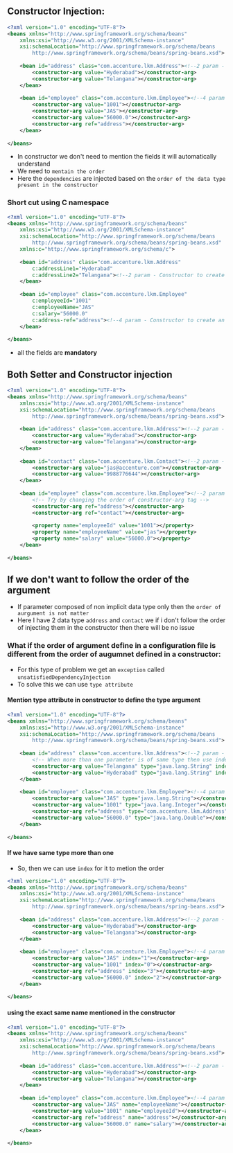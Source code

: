 ## Constructor Injection:
```xml
<?xml version="1.0" encoding="UTF-8"?>
<beans xmlns="http://www.springframework.org/schema/beans"
	xmlns:xsi="http://www.w3.org/2001/XMLSchema-instance"
	xsi:schemaLocation="http://www.springframework.org/schema/beans
        http://www.springframework.org/schema/beans/spring-beans.xsd">
	
	<bean id="address" class="com.accenture.lkm.Address"><!--2 param - Constructor to create an object -->
		<constructor-arg value="Hyderabad"></constructor-arg>
		<constructor-arg value="Telangana"></constructor-arg>
	</bean>
	
	<bean id="employee" class="com.accenture.lkm.Employee"><!--4 param - Constructor to create an object -->
		<constructor-arg value="1001"></constructor-arg>
		<constructor-arg value="JAS"></constructor-arg>
		<constructor-arg value="56000.0"></constructor-arg>
		<constructor-arg ref="address"></constructor-arg>
	</bean>
	
</beans>
```
- In constructor we don't need to mention the fields it will automatically understand
- We need to `mentain the order`
- Here the `dependencies` are injected based on the `order of the data type present in the constructor`

### Short cut using C namespace
```xml
<?xml version="1.0" encoding="UTF-8"?>
<beans xmlns="http://www.springframework.org/schema/beans"
	xmlns:xsi="http://www.w3.org/2001/XMLSchema-instance"
	xsi:schemaLocation="http://www.springframework.org/schema/beans
        http://www.springframework.org/schema/beans/spring-beans.xsd"
    xmlns:c="http://www.springframework.org/schema/c">
	
	<bean id="address" class="com.accenture.lkm.Address"
		c:addressLine1="Hyderabad"
		c:addressLine2="Telangana"><!--2 param - Constructor to create an object -->
	</bean>
	
	<bean id="employee" class="com.accenture.lkm.Employee"
		c:employeeId="1001"
		c:employeeName="JAS"
		c:salary="56000.0"
		c:address-ref="address"><!--4 param - Constructor to create an object -->
	</bean>
	
</beans>
```
- all the fields are **mandatory**

## Both Setter and Constructor injection
```xml
<?xml version="1.0" encoding="UTF-8"?>
<beans xmlns="http://www.springframework.org/schema/beans"
	xmlns:xsi="http://www.w3.org/2001/XMLSchema-instance"
	xsi:schemaLocation="http://www.springframework.org/schema/beans
        http://www.springframework.org/schema/beans/spring-beans.xsd">
	
	<bean id="address" class="com.accenture.lkm.Address"><!--2 param - Constructor to create an object -->
		<constructor-arg value="Hyderabad"></constructor-arg>
		<constructor-arg value="Telangana"></constructor-arg>
	</bean>
	
	<bean id="contact" class="com.accenture.lkm.Contact"><!--2 param - Constructor to create an object -->
		<constructor-arg value="jas@accenture.com"></constructor-arg>
		<constructor-arg value="9988776644"></constructor-arg>
	</bean>
	
	<bean id="employee" class="com.accenture.lkm.Employee"><!--2 param - Constructor to create an object -->
		<!-- Try by changing the order of constructor-arg tag -->
		<constructor-arg ref="address"></constructor-arg>
		<constructor-arg ref="contact"></constructor-arg>
		
		<property name="employeeId" value="1001"></property>
		<property name="employeeName" value="jas"></property>
		<property name="salary" value="56000.0"></property>
	</bean>
	
</beans>

```

## If we don't want to follow the order of the argument
- If parameter composed of non implicit data type only then the `order of aurgument is not matter`
- Here I have 2 data type `address` and `contact` we if i don't follow the order of injecting them in the constructor then there will be no issue

### What if the order of argument define in a configuration file is different from the order of augumnet defined in a constructor:
- For this type of problem we get an `exception` called `unsatisfiedDependencyInjection`
- To solve this we can use `type attribute`

#### Mention type attribute in constructor to define the type argument
```xml
<?xml version="1.0" encoding="UTF-8"?>
<beans xmlns="http://www.springframework.org/schema/beans"
	xmlns:xsi="http://www.w3.org/2001/XMLSchema-instance"
	xsi:schemaLocation="http://www.springframework.org/schema/beans
        http://www.springframework.org/schema/beans/spring-beans.xsd">
	
	<bean id="address" class="com.accenture.lkm.Address"><!--2 param - Constructor to create an object -->
		<!-- When more than one parameter is of same type then use index/name to map -->
		<constructor-arg value="Telangana" type="java.lang.String" index="1"></constructor-arg>
		<constructor-arg value="Hyderabad" type="java.lang.String" index="0"></constructor-arg>
	</bean>
	
	<bean id="employee" class="com.accenture.lkm.Employee"><!--4 param - Constructor to create an object -->
		<constructor-arg value="JAS" type="java.lang.String"></constructor-arg>
		<constructor-arg value="1001" type="java.lang.Integer"></constructor-arg>
		<constructor-arg ref="address" type="com.accenture.lkm.Address"></constructor-arg>
		<constructor-arg value="56000.0" type="java.lang.Double"></constructor-arg>
	</bean>
	
</beans>
```

#### If we have same type more than one
- So, then we can use `index` for it to metion the order

```xml
<?xml version="1.0" encoding="UTF-8"?>
<beans xmlns="http://www.springframework.org/schema/beans"
	xmlns:xsi="http://www.w3.org/2001/XMLSchema-instance"
	xsi:schemaLocation="http://www.springframework.org/schema/beans
        http://www.springframework.org/schema/beans/spring-beans.xsd">
	
	<bean id="address" class="com.accenture.lkm.Address"><!--2 param - Constructor to create an object -->
		<constructor-arg value="Hyderabad"></constructor-arg>
		<constructor-arg value="Telangana"></constructor-arg>
	</bean>
	
	<bean id="employee" class="com.accenture.lkm.Employee"><!--4 param - Constructor to create an object -->
		<constructor-arg value="JAS" index="1"></constructor-arg>
		<constructor-arg value="1001" index="0"></constructor-arg>
		<constructor-arg ref="address" index="3"></constructor-arg>
		<constructor-arg value="56000.0" index="2"></constructor-arg>
	</bean>
	
</beans>
```

#### using the exact same name mentioned in the constructor
```xml
<?xml version="1.0" encoding="UTF-8"?>
<beans xmlns="http://www.springframework.org/schema/beans"
	xmlns:xsi="http://www.w3.org/2001/XMLSchema-instance"
	xsi:schemaLocation="http://www.springframework.org/schema/beans
        http://www.springframework.org/schema/beans/spring-beans.xsd">
	
	<bean id="address" class="com.accenture.lkm.Address"><!--2 param - Constructor to create an object -->
		<constructor-arg value="Hyderabad"></constructor-arg>
		<constructor-arg value="Telangana"></constructor-arg>
	</bean>
	
	<bean id="employee" class="com.accenture.lkm.Employee"><!--4 param - Constructor to create an object -->
		<constructor-arg value="JAS" name="employeeName"></constructor-arg>
		<constructor-arg value="1001" name="employeeId"></constructor-arg>
		<constructor-arg ref="address" name="address"></constructor-arg>
		<constructor-arg value="56000.0" name="salary"></constructor-arg>
	</bean>
	
</beans>
```
